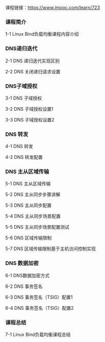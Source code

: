 课程链接：https://www.imooc.com/learn/723

### 课程简介

1-1 Linux Bind负载均衡课程内容介绍

### DNS递归迭代

2-1 DNS 递归迭代实现区别

2-2 DNS 关闭递归请求设置

### DNS子域授权

3-1 DNS 子域授权

3-2 DNS 子域授权设置1

3-3 DNS 子域授权设置2

### DNS 转发

4-1 DNS 转发

4-2 DNS 转发配置

### DNS 主从区域传输

5-1 DNS 主从区域传输

5-2 DNS 主从同步步骤讲解

5-3 DNS 主从同步配置

5-4 DNS 主从同步场景配置

5-5 DNS 主从同步场景配置测试

5-6 DNS 区域传输限制

5-7 DNS 区域传输限制基于主机访问控制实现

### DNS 数据加密

6-1 DNS数据加密方式

6-2 DNS 事务签名

6-3 DNS 事务签名（TSIG）配置1

6-4 DNS 事务签名（TSIG）配置2

### 课程总结

7-1 Linux Bind负载均衡课程总结